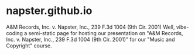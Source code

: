 # napster.github.io
A&amp;M Records, Inc. v. Napster, Inc., 239 F.3d 1004 (9th Cir. 2001)
Well, vibe-coding a semi-static page for hosting our presentation on "A&M Records, Inc. v. Napster, Inc., 239 F.3d 1004 (9th Cir. 2001)" for our "Music and Copyright" course.
